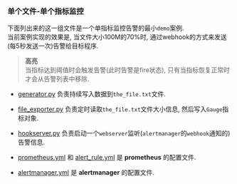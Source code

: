 ### 单个文件-单个指标监控

下面列出来的这一组文件是一个单指标监控告警的最小`demo`案例.  
当前案例实现的效果是, 当文件大小100M的70%时, 通过webhook的方式来发送(每5秒发送一次)告警给目标程序.  


> **高亮**    
> 当指标达到阈值时会触发告警(此时告警是fire状态), 只有当指标恢复正常时才会从告警列表中移除.

- [generator.py](./generator.py) 负责持续写入数据到`the_file.txt`文件.  


- [file_exporter.py](./exporter.py) 负责定时读取`the_file.txt`文件大小信息, 然后写入`Gauge`指标对象.


- [hookserver.py](./hookserver.py) 负责启动一个`webserver`监听(`alertmanager`的`webhook`通知的)告警信息.  


- [prometheus.yml](./prometheus.yml) 和 [alert_rule.yml](./alert_rule.yml) 是 **prometheus** 的配置文件.  


- [alertmanager.yml](./alertmanager.yml) 是 **alertmanager** 的配置文件.  


